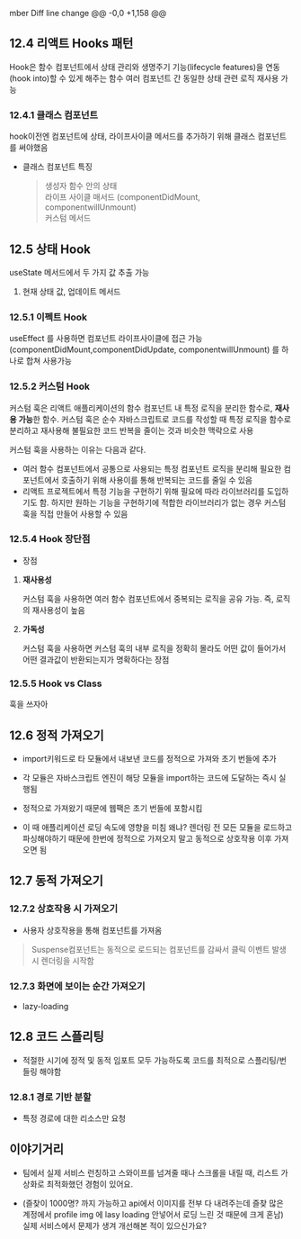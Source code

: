 mber Diff line change
@@ -0,0 +1,158 @@

## 12.4 리액트 Hooks 패턴

Hook은 함수 컴포넌트에서 상태 관리와 생명주기 기능(lifecycle features)을 연동(hook into)할 수 있게 해주는 함수
여러 컴포넌트 간 동일한 상태 관련 로직 재사용 가능

### 12.4.1 클래스 컴포넌트

hook이전엔 컴포넌트에 상태, 라이프사이클 메서드를 추가하기 위해 클래스 컴포넌트를 써야했음

-   클래스 컴포넌트 특징
    > 생성자 함수 안의 상태 <br/>
    > 라이프 사이클 매서드 (componentDidMount, componentwillUnmount) <br/>
    > 커스텀 메서드

## 12.5 상태 Hook

useState 메서드에서 두 가지 값 추출 가능

1. 현재 상태 값, 업데이트 메서드

### 12.5.1 이펙트 Hook

useEffect 를 사용하면 컴포넌트 라이프사이클에 접근 가능
(componentDidMount,componentDidUpdate, componentwillUnmount)
를 하나로 합쳐 사용가능

### 12.5.2 커스텀 Hook

커스텀 훅은 리액트 애플리케이션의 함수 컴포넌트 내 특정 로직을 분리한 함수로, **재사용 가능**한 함수. 커스텀 훅은 순수 자바스크립트로 코드를 작성할 때 특정 로직을 함수로 분리하고 재사용해 불필요한 코드 반복을 줄이는 것과 비슷한 맥락으로 사용

커스텀 훅을 사용하는 이유는 다음과 같다.

-   여러 함수 컴포넌트에서 공통으로 사용되는 특정 컴포넌트 로직을 분리해 필요한 컴포넌트에서 호출하기 위해 사용이를 통해 반복되는 코드를 줄일 수 있음
-   리액트 프로젝트에서 특정 기능을 구현하기 위해 필요에 따라 라이브러리를 도입하기도 함. 하지만 원하는 기능을 구현하기에 적합한 라이브러리가 없는 경우 커스텀 훅을 직접 만들어 사용할 수 있음

### 12.5.4 Hook 장단점

-   장점

1. **재사용성**

    커스텀 훅을 사용하면 여러 함수 컴포넌트에서 중복되는 로직을 공유 가능. 즉, 로직의 재사용성이 높음

2. **가독성**

    커스텀 훅을 사용하면 커스텀 훅의 내부 로직을 정확히 몰라도 어떤 값이 들어가서 어떤 결과값이 반환되는지가 명확하다는 장점

### 12.5.5 Hook vs Class

훅을 쓰자아

## 12.6 정적 가져오기

-   import키워드로 타 모듈에서 내보낸 코드를 정적으로 가져와
    초기 번들에 추가

-   각 모듈은 자바스크립트 엔진이 해당 모듈을 import하는 코드에 도달하는 즉시 실행됨
-   정적으로 가져왔기 때문에 웹팩은 초기 번들에 포함시킴
-   이 때 애플리케이션 로딩 속도에 영향을 미침
    왜냐? 렌더링 전 모든 모듈을 로드하고 파싱해야하기 때문에
    한번에 정적으로 가져오지 말고 동적으로 상호작용 이후 가져오면 됨

## 12.7 동적 가져오기

### 12.7.2 상호작용 시 가져오기

-   사용자 상호작용을 통해 컴포넌트를 가져옴

> Suspense컴포넌트는 동적으로 로드되는 컴포넌트를 감싸서 클릭 이벤트 발생 시 렌더링을 시작함

### 12.7.3 화면에 보이는 순간 가져오기

-   lazy-loading

## 12.8 코드 스플리팅

-   적절한 시기에 정적 및 동적 임포트 모두 가능하도록 코드를 최적으로 스플리팅/번들링 해야함

### 12.8.1 경로 기반 분할

-   특정 경로에 대한 리소스만 요청



## 이야기거리
- 팀에서 실제 서비스 런칭하고 스와이프를 넘겨줄 때나 스크롤을 내릴 때, 리스트 가상화로 최적화했던 경험이 있어요. 
+ (즐찾이 1000명? 까지 가능하고 api에서 이미지를 전부 다 내려주는데 즐찾 많은 계정에서 profile img 에 lasy loading 안넣어서 로딩 느린 것 때문에 크게 혼남) 실제 서비스에서 문제가 생겨 개선해본 적이 있으신가요?
